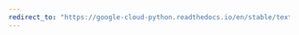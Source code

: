 ```yaml
---
redirect_to: "https://google-cloud-python.readthedocs.io/en/stable/texttospeech/gapic/v1beta1/types.html"
---
```


